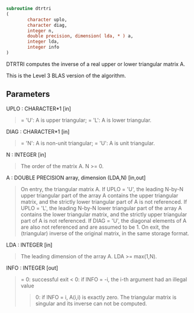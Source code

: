 ```fortran
subroutine dtrtri
(
        character uplo,
        character diag,
        integer n,
        double precision, dimension( lda, * ) a,
        integer lda,
        integer info
)
```

DTRTRI computes the inverse of a real upper or lower triangular
matrix A.

This is the Level 3 BLAS version of the algorithm.

## Parameters
UPLO : CHARACTER*1 [in]
> = 'U':  A is upper triangular;
> = 'L':  A is lower triangular.

DIAG : CHARACTER*1 [in]
> = 'N':  A is non-unit triangular;
> = 'U':  A is unit triangular.

N : INTEGER [in]
> The order of the matrix A.  N >= 0.

A : DOUBLE PRECISION array, dimension (LDA,N) [in,out]
> On entry, the triangular matrix A.  If UPLO = 'U', the
> leading N-by-N upper triangular part of the array A contains
> the upper triangular matrix, and the strictly lower
> triangular part of A is not referenced.  If UPLO = 'L', the
> leading N-by-N lower triangular part of the array A contains
> the lower triangular matrix, and the strictly upper
> triangular part of A is not referenced.  If DIAG = 'U', the
> diagonal elements of A are also not referenced and are
> assumed to be 1.
> On exit, the (triangular) inverse of the original matrix, in
> the same storage format.

LDA : INTEGER [in]
> The leading dimension of the array A.  LDA >= max(1,N).

INFO : INTEGER [out]
> = 0: successful exit
> < 0: if INFO = -i, the i-th argument had an illegal value
> > 0: if INFO = i, A(i,i) is exactly zero.  The triangular
> matrix is singular and its inverse can not be computed.
